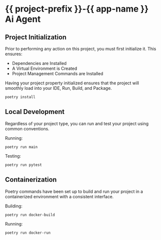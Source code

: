 # {{ project-prefix }}-{{ app-name }} Ai Agent

## Project Initialization

Prior to performing any action on this project, you must first initialize it.  This ensures:

* Dependencies are Installed
* A Virtual Environment is Created
* Project Management Commands are Installed

Having your project property initialized ensures that the project will smoothly load into your IDE, Run, Build, and Package.

```shell
poetry install
```

## Local Development 

Regardless of your project type, you can run and test your project using common conventions. 

Running:
```shell
poetry run main
```

Testing:
```shell
poetry run pytest
````

## Containerization

Poetry commands have been set up to build and run your project in a containerized environment with a consistent interface.

Building:
```shell
poetry run docker-build
```

Running:
```shell
poetry run docker-run
```